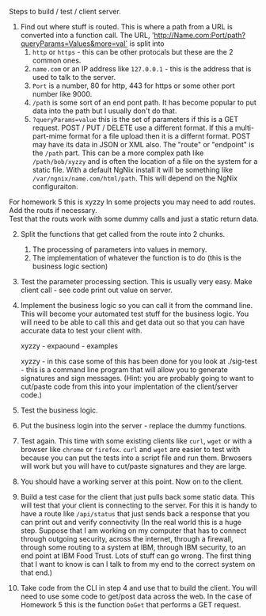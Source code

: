 
Steps to build / test / client server.

1. Find out where stuff is routed.   This is where a path from a URL is converted into a function call.
The URL, 'http://Name.com:Port/path?queryParams=Values&more=val` is split into 
	1. `http` or `https` - this can be other protocals but these are the 2 common ones.
	2. `name.com` or an IP address like `127.0.0.1` - this is the address that is used to talk to the server.
	3. `Port` is a number, 80 for http, 443 for https or some other port number like 9000.
	4. `/path` is some sort of an end pont path.  It has become popular to put data into the path but I usually don't do that.
	5. `?queryParams=value` this is the set of parameters if this is a GET request.  POST / PUT / DELETE use a different format.  If this a multi-part-mime format for a file upload then it is a differnt format.  POST may have its data in JSON or XML also.
The "route" or "endpoint" is the `/path` part.  This can be a more complex path like `/path/bob/xyzzy` and is often the location of
a file on the system for a static file.   With a default NgNix install it will be something like `/var/ngnix/name.com/html/path`.
This will depend on the NgNix configuraiton.

For homework 5 this is xyzzy
In some projects you may need to add routes.  Add the routs if necessary.  
Test that the routs work with some dummy calls and just a static return data.

2. Split the functions that get called from the route into 2 chunks.
	1. The processing of parameters into values in memory.
	2. The implementation of whatever the function is to do (this is the business logic section)

3. Test the parameter processing section.   This is usually very easy.  Make client call - see code print out value on server.

4. Implement the business logic so you can call it from the command line.  This will become your automated test stuff
for the business logic.  You will need to be able to call this and get data out so that you can have accurate data
to test your client with.

	xyzzy - expaound - examples

	xyzzy - in this case some of this has been done for you look at ./sig-test - this is a command line program
	that will allow you to generate signatures and sign messages. (Hint: you are probably going to want to cut/paste
	code from this into your implentation of the client/server code.)

5. Test the business logic.

6. Put the business login into the server - replace the dummy functions.

7. Test again.  This time with some existing clients like `curl`, `wget` or with a browser like `chrome` or `firefox`.
`curl` and `wget` are easier to test with because you can put the tests into a script file and run them.  Brwosers will
work but you will have to cut/paste signatures and they are large.

8. You should have a working server at this point.  Now on to the client.

7. Build a test case for the client that just pulls back some static data.   This will test that your client is
connecting to the server.  For this it is handy to have a route like `/api/status` that just sends back a response
that you can print out and verify connectivity (In the real world this is a huge step.  Suppose that I am working on 
my computer that has to connect through outgoing security, across the internet, through a firewall, through some
routing to a system at IBM, through IBM security, to an end point at IBM Food Trust.  Lots of stuff can go wrong.  The first
thing that I want to know is can I talk to from my end to the correct system on that end.) 

8. Take code from the CLI in step 4 and use that to build the client.  You will need to use some code to get/post data
across the web.  In the case of Homework 5 this is the function `DoGet` that performs a GET request.


